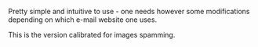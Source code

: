 Pretty simple and intuitive to use - one needs however some modifications depending on which e-mail website one uses.

This is the version calibrated for images spamming.
